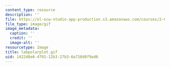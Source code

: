 ```yaml
---
content_type: resource
description: ''
file: https://ol-ocw-studio-app-production.s3.amazonaws.com/courses/2-003-modeling-dynamics-and-control-i-spring-2005/142248e6479112b327b36a710d8f9ad6_labpolarplot.gif
file_type: image/gif
image_metadata:
  caption: ''
  credit: ''
  image-alt: ''
resourcetype: Image
title: labpolarplot.gif
uid: 142248e6-4791-12b3-27b3-6a710d8f9ad6
---
```

